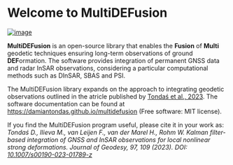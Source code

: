 # Welcome to MultiDEFusion


[![image](https://img.shields.io/pypi/v/multidefusion.svg)](https://pypi.python.org/pypi/multidefusion)


**MultiDEFusion** is an open-source library that enables the **Fusion** of **Multi** geodetic techniques ensuring long-term observations of ground **DEF**ormation. The software provides integration of permanent GNSS data and radar InSAR observations, considering a particular computational methods such as DInSAR, SBAS and PSI.

The MultiDEFusion library expands on the approach to integrating geodetic observations outlined in the atricle published by [Tondaś et al., 2023](https://doi.org/10.1007/s00190-023-01789-z). The software documentation can be found at <https://damiantondas.github.io/multidefusion> (Free software: MIT license).

If you find the MultiDEFusion program useful, please cite it in your work as: *Tondaś D., Ilieva M., van Leijen F., van der Marel H., Rohm W. Kalman filter-based integration of GNSS and InSAR observations for local nonlinear strong deformations. Journal of Geodesy, 97, 109 (2023). DOI: [10.1007/s00190-023-01789-z](https://doi.org/10.1007/s00190-023-01789-z)*
